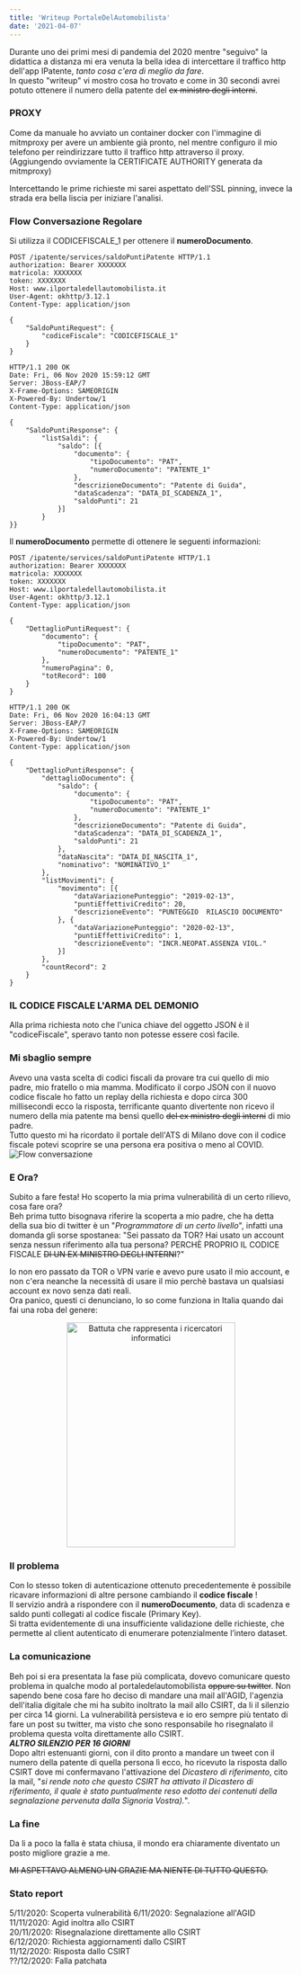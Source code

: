 ```yaml
---
title: 'Writeup PortaleDelAutomobilista'
date: '2021-04-07'
---
```


Durante uno dei primi mesi di pandemia del 2020 mentre "seguivo" la didattica a distanza mi era venuta la bella idea di intercettare il traffico http dell'app IPatente, *tanto cosa c'era di meglio da fare*.  
In questo "writeup" vi mostro cosa ho trovato e come in 30 secondi avrei potuto ottenere il numero della patente del <s>ex ministro degli interni</s>.

### PROXY
Come da manuale ho avviato un container docker con l'immagine di mitmproxy per avere un ambiente già pronto, nel mentre configuro il mio telefono per reindirizzare tutto il traffico http attraverso il proxy. (Aggiungendo ovviamente la CERTIFICATE AUTHORITY generata da mitmproxy) 

Intercettando le prime richieste mi sarei aspettato dell'SSL pinning, invece la strada era bella liscia per iniziare l'analisi.

### Flow Conversazione Regolare

Si utilizza il CODICEFISCALE_1 per ottenere il **numeroDocumento**.


```http
POST /ipatente/services/saldoPuntiPatente HTTP/1.1
authorization: Bearer XXXXXXX
matricola: XXXXXXX
token: XXXXXXX
Host: www.ilportaledellautomobilista.it
User-Agent: okhttp/3.12.1
Content-Type: application/json

{
    "SaldoPuntiRequest": {
        "codiceFiscale": "CODICEFISCALE_1"
    }
}

HTTP/1.1 200 OK
Date: Fri, 06 Nov 2020 15:59:12 GMT
Server: JBoss-EAP/7
X-Frame-Options: SAMEORIGIN
X-Powered-By: Undertow/1
Content-Type: application/json

{
    "SaldoPuntiResponse": {
        "listSaldi": {
            "saldo": [{
                "documento": {
                    "tipoDocumento": "PAT",
                    "numeroDocumento": "PATENTE_1"
                },
                "descrizioneDocumento": "Patente di Guida",
                "dataScadenza": "DATA_DI_SCADENZA_1",
                "saldoPunti": 21
            }]
        }
}}
```
Il **numeroDocumento** permette di ottenere le seguenti informazioni:
```http
POST /ipatente/services/saldoPuntiPatente HTTP/1.1
authorization: Bearer XXXXXXX
matricola: XXXXXXX
token: XXXXXXX
Host: www.ilportaledellautomobilista.it
User-Agent: okhttp/3.12.1
Content-Type: application/json

{
    "DettaglioPuntiRequest": {
        "documento": {
            "tipoDocumento": "PAT",
            "numeroDocumento": "PATENTE_1"
        },
        "numeroPagina": 0,
        "totRecord": 100
    }
}

HTTP/1.1 200 OK
Date: Fri, 06 Nov 2020 16:04:13 GMT
Server: JBoss-EAP/7
X-Frame-Options: SAMEORIGIN
X-Powered-By: Undertow/1
Content-Type: application/json

{
    "DettaglioPuntiResponse": {
        "dettaglioDocumento": {
            "saldo": {
                "documento": {
                    "tipoDocumento": "PAT",
                    "numeroDocumento": "PATENTE_1"
                },
                "descrizioneDocumento": "Patente di Guida",
                "dataScadenza": "DATA_DI_SCADENZA_1",
                "saldoPunti": 21
            },
            "dataNascita": "DATA_DI_NASCITA_1",
            "nominativo": "NOMINATIVO_1"
        },
        "listMovimenti": {
            "movimento": [{
                "dataVariazionePunteggio": "2019-02-13",
                "puntiEffettiviCredito": 20,
                "descrizioneEvento": "PUNTEGGIO  RILASCIO DOCUMENTO"
            }, {
                "dataVariazionePunteggio": "2020-02-13",
                "puntiEffettiviCredito": 1,
                "descrizioneEvento": "INCR.NEOPAT.ASSENZA VIOL."
            }]
        },
        "countRecord": 2
    }
}
```

### IL CODICE FISCALE L'ARMA DEL DEMONIO
Alla prima richiesta noto che l'unica chiave del oggetto JSON è il "codiceFiscale", speravo tanto non potesse essere così facile.

### Mi sbaglio sempre
Avevo una vasta scelta di codici fiscali da provare tra cui quello di mio padre, mio fratello o mia mamma.
Modificato il corpo JSON con il nuovo codice fiscale ho fatto un replay della richiesta e dopo circa 300 millisecondi ecco la risposta, terrificante quanto divertente non ricevo il numero della mia patente ma bensì quello <s>del ex ministro degli interni</s> di mio padre.  
Tutto questo mi ha ricordato il portale dell'ATS di Milano dove con il codice fiscale potevi scoprire se una persona era positiva o meno al COVID.
![Flow conversazione](../images/posts/automobilista/flow.png)

### E Ora?
Subito a fare festa! Ho scoperto la mia prima vulnerabilità di un certo rilievo, cosa fare ora?  
Beh prima tutto bisognava riferire la scoperta a mio padre, che ha detta della sua bio di twitter è un "*Programmatore di un certo livello*",  infatti una domanda gli sorse spostanea: "Sei passato da TOR? Hai usato un account senza nessun riferimento alla tua persona? PERCHÈ PROPRIO IL CODICE FISCALE <s>DI UN EX MINISTRO DEGLI INTERNI</s>?"  

Io non ero passato da TOR o VPN varie e avevo pure usato il mio account, e non c'era neanche la necessità di usare il mio perchè bastava un qualsiasi account ex novo senza dati reali.  
Ora panico, questi ci denunciano, lo so come funziona in Italia quando dai fai una roba del genere:

<div align="center">
    <img alt="Battuta che rappresenta i ricercatori informatici" src="../images/posts/automobilista/criminal.jfif" width="300px" height="400px">
</div>

### Il problema
Con lo stesso token di autenticazione ottenuto precedentemente è possibile ricavare informazioni di altre persone cambiando il **codice fiscale** ! \
Il servizio andrà a rispondere con il **numeroDocumento**, data di scadenza e saldo punti collegati al codice fiscale (Primary Key). \
Si tratta evidentemente di una insufficiente validazione delle richieste, che permette al client autenticato di enumerare potenzialmente l’intero dataset.

### La comunicazione
Beh poi si era presentata la fase più complicata, dovevo comunicare questo problema in qualche modo al portaledelautomobilista <s>oppure su twitter</s>. Non sapendo bene cosa fare ho deciso di mandare una mail all'AGID, l'agenzia dell'italia digitale che mi ha subito inoltrato la mail allo CSIRT, da li il silenzio per circa 14 giorni.
La vulnerabilità persisteva e io ero sempre più tentato di fare un post su twitter, ma visto che sono responsabile ho risegnalato il problema questa volta direttamente allo CSIRT.  
***ALTRO SILENZIO PER 16 GIORNI***  
Dopo altri estenuanti giorni, con il dito pronto a mandare un tweet con il numero della patente di quella persona lì ecco, ho ricevuto la risposta dallo CSIRT dove mi confermavano l'attivazione del *Dicastero di riferimento*, cito la mail, "*si rende noto che questo CSIRT ha attivato il Dicastero di riferimento, il quale è stato puntualmente reso edotto dei contenuti della segnalazione pervenuta dalla Signoria Vostra).*".

### La fine
Da li a poco la falla è stata chiusa, il mondo era chiaramente diventato un posto migliore grazie a me.

<s>MI ASPETTAVO ALMENO UN GRAZIE MA NIENTE DI TUTTO QUESTO.</s>


### Stato report
5/11/2020: Scoperta vulnerabilità
6/11/2020: Segnalazione all'AGID  
11/11/2020: Agid inoltra allo CSIRT  
20/11/2020: Risegnalazione direttamente allo CSIRT  
6/12/2020: Richiesta aggiornamenti dallo CSIRT  
11/12/2020: Risposta dallo CSIRT  
??/12/2020: Falla patchata  